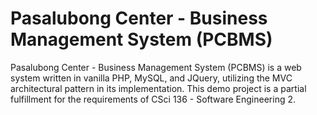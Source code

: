 # Pasalubong Center - Business Management System (PCBMS)

Pasalubong Center - Business Management System (PCBMS) is a web system written in vanilla PHP, MySQL, and JQuery, utilizing the MVC architectural pattern in its implementation. This demo project is a partial fulfillment for the requirements of CSci 136 - Software Engineering 2.
